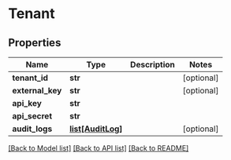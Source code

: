 # Tenant

## Properties
Name | Type | Description | Notes
------------ | ------------- | ------------- | -------------
**tenant_id** | **str** |  | [optional] 
**external_key** | **str** |  | [optional] 
**api_key** | **str** |  | 
**api_secret** | **str** |  | 
**audit_logs** | [**list[AuditLog]**](AuditLog.md) |  | [optional] 

[[Back to Model list]](../README.md#documentation-for-models) [[Back to API list]](../README.md#documentation-for-api-endpoints) [[Back to README]](../README.md)


